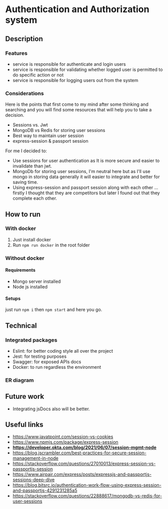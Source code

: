 # Authentication and Authorization system
## Description
### Features
- service is responsible for authenticate and login users
- service is responsible for validating whether logged user is permitted to do specific action or not
- service is responsible for logging users out from the system

### Considerations
Here is the points that first come to my mind after some thinking and searching and you will find some resources that will help you to take a decision.
- Sessions vs. Jwt
- MongoDB vs Redis for storing user sessions
- Best way to maintain user session
- express-session & passport session

For me I decided to:
- Use sessions for user authentication as It is more secure and easier to invalidate than jwt.
- MongoDb for storing user sessions, I'm neutral here but as I'll use mongo in storing data generally it will easier to integrate and better for saving time.
- Using express-session and passport session along with each other ... firstly I thought that they are competitors but later I found out that they complete each other.

## How to run

### With docker
1. Just install docker
1. Run `npm run docker` in the root folder

### Without docker
#### Requirements
- Mongo server installed
- Node js installed

#### Setups
just run `npm i` then `npm start` and here you go.


## Technical
### Integrated packages
- Eslint: for better coding style all over the project
- Jest: for testing purposes
- Swagger: for exposed APIs docs
- Docker: to run regardless the environment 

### ER diagram


## Future work
- Integrating jsDocs also will be better.


## Useful links
- https://www.javatpoint.com/session-vs-cookies
- https://www.npmjs.com/package/express-session
- **https://developer.okta.com/blog/2021/06/07/session-mgmt-node**
- https://blog.jscrambler.com/best-practices-for-secure-session-management-in-node
- https://stackoverflow.com/questions/27010013/express-session-vs-passportjs-session
- https://www.airpair.com/express/posts/expressjs-and-passportjs-sessions-deep-dive
- https://blog.bitsrc.io/authentication-work-flow-using-express-session-and-passportjs-4291231285a5
- https://stackoverflow.com/questions/22888617/mongodb-vs-redis-for-user-sessions
